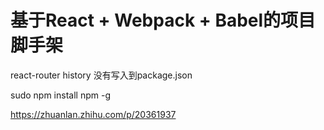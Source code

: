 # 基于React + Webpack + Babel的项目脚手架

react-router  history  没有写入到package.json 

sudo npm install npm -g

https://zhuanlan.zhihu.com/p/20361937
